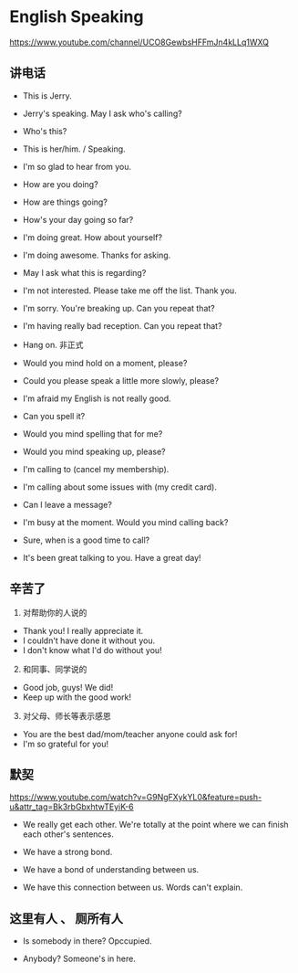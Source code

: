 # English Speaking
https://www.youtube.com/channel/UCO8GewbsHFFmJn4kLLq1WXQ

## 讲电话
- This is Jerry.
- Jerry's speaking. May I ask who's calling?
- Who's this?

- This is her/him. / Speaking.

- I'm so glad to hear from you.
- How are you doing?
- How are things going?
- How's your day going so far?

- I'm doing great. How about yourself?
- I'm doing awesome. Thanks for asking.
- May I ask what this is regarding?

- I'm not interested. Please take me off the list. Thank you.

- I'm sorry. You're breaking up. Can you repeat that?
- I'm having really bad reception. Can you repeat that?

- Hang on. 非正式
- Would you mind hold on a moment, please?

- Could you please speak a little more slowly, please?
- I'm afraid my English is not really good.

- Can you spell it?
- Would you mind spelling that for me?

- Would you mind speaking up, please?

- I'm calling to (cancel my membership).
- I'm calling about some issues with (my credit card).

- Can I leave a message?

- I'm busy at the moment. Would you mind calling back?
- Sure, when is a good time to call?

- It's been great talking to you. Have a great day!

## 辛苦了
1. 对帮助你的人说的
- Thank you! I really appreciate it.
- I couldn't have done it without you.
- I don't know what I'd do without you!

2. 和同事、同学说的
- Good job, guys! We did!
- Keep up with the good work!

3. 对父母、师长等表示感恩
- You are the best dad/mom/teacher anyone could ask for!
- I'm so grateful for you!

## 默契
https://www.youtube.com/watch?v=G9NgFXykYL0&feature=push-u&attr_tag=Bk3rbGbxhtwTEyiK-6

- We really get each other. We're totally at the point where we can finish each other's sentences.

- We have a strong bond. 

- We have a bond of understanding between us.

- We have this connection between us. Words can't explain.

## 这里有人 、 厕所有人
- Is somebody in there? Opccupied.

- Anybody? Someone's in here.